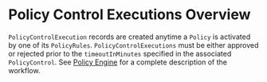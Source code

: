 # Policy Control Executions Overview

`PolicyControlExecution` records are created anytime a `Policy` is activated by one of its `PolicyRules`.  `PolicyControlExecutions` must be either approved or rejected prior to the `timeoutInMinutes` specified in the associated `PolicyControl`.  See [Policy Engine](../../../getting-started/PolicyEngineIntro.md) for a complete description of the workflow.&#x20;
